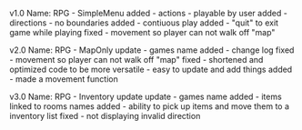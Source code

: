 v1.0
Name: RPG - SimpleMenu
added - actions - playable by user
added - directions - no boundaries
added - contiuous play
added - "quit" to exit game while playing
fixed - movement so player can not walk off "map"

v2.0
Name: RPG - MapOnly
update - games name
added - change log
fixed - movement so player can not walk off "map"
fixed - shortened and optimized code to be more versatile - easy to update and add things
added - made a movement function

v3.0
Name: RPG - Inventory update
update - games name
added - items linked to rooms names
added - ability to pick up items and move them to a inventory list
fixed - not displaying invalid direction